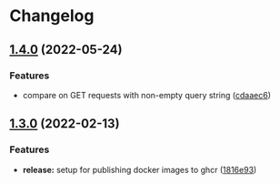 # Changelog

## [1.4.0](https://github.com/jimeh/casecmp/compare/v1.3.0...v1.4.0) (2022-05-24)


### Features

* compare on GET requests with non-empty query string ([cdaaec6](https://github.com/jimeh/casecmp/commit/cdaaec6b0b763141476562047578844e6105ec7a))

## [1.3.0](https://github.com/jimeh/casecmp/compare/v1.2.3...v1.3.0) (2022-02-13)


### Features

* **release:** setup for publishing docker images to ghcr ([1816e93](https://github.com/jimeh/casecmp/commit/1816e93170bb725f8da073b91070a981dd039fad))
